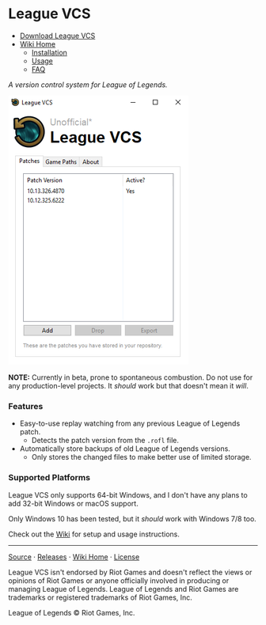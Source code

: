 # League VCS

- [Download League VCS](https://github.com/preyneyv/league-vcs/releases)
- [Wiki Home](https://github.com/preyneyv/league-vcs/wiki)
  - [Installation](https://github.com/preyneyv/league-vcs/wiki/Installation)
  - [Usage](https://github.com/preyneyv/league-vcs/wiki/Usage)
  - [FAQ](https://github.com/preyneyv/league-vcs/wiki/FAQ)


*A version control system for League of Legends.*

![Main Screenshot](https://github.com/preyneyv/league-vcs/raw/master/images/patch-list.png)


**NOTE:** Currently in beta, prone to spontaneous combustion. Do not use for any production-level projects. It *should*
work but that doesn't mean it *will*.

### Features

- Easy-to-use replay watching from any previous League of Legends patch.
  - Detects the patch version from the `.rofl` file. 
- Automatically store backups of old League of Legends versions.
  - Only stores the changed files to make better use of limited storage.

### Supported Platforms
League VCS only supports 64-bit Windows, and I don't have any plans to add 32-bit Windows or macOS support.

Only Windows 10 has been tested, but it _should_ work with Windows 7/8 too.

Check out the [Wiki](https://github.com/preyneyv/league-vcs/wiki) for setup and usage instructions.

---

[Source](https://github.com/preyneyv/league-vcs) · [Releases](https://github.com/preyneyv/league-vcs/releases) · [Wiki Home](https://github.com/preyneyv/league-vcs/wiki) · [License](https://github.com/preyneyv/league-vcs/blob/master/LICENSE)

League VCS isn't endorsed by Riot Games and doesn't reflect the views or opinions of Riot Games or anyone officially involved in producing or managing League of Legends. League of Legends and Riot Games are trademarks or registered trademarks of Riot Games, Inc.

League of Legends © Riot Games, Inc.
